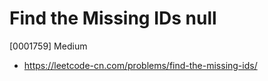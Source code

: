 # Find the Missing IDs null

[0001759] Medium

- https://leetcode-cn.com/problems/find-the-missing-ids/
